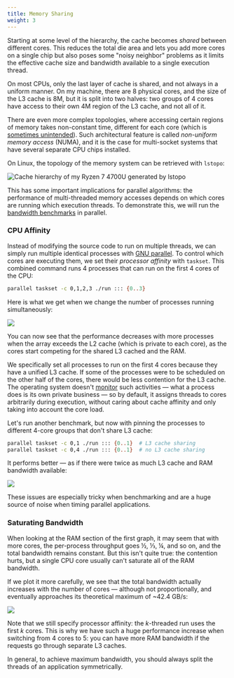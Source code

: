 ```yaml
---
title: Memory Sharing
weight: 3
---
```


Starting at some level of the hierarchy, the cache becomes *shared* between different cores. This reduces the total die area and lets you add more cores on a single chip but also poses some "noisy neighbor" problems as it limits the effective cache size and bandwidth available to a single execution thread.

On most CPUs, only the last layer of cache is shared, and not always in a uniform manner. On my machine, there are 8 physical cores, and the size of the L3 cache is 8M, but it is split into two halves: two groups of 4 cores have access to their own 4M region of the L3 cache, and not all of it.

There are even more complex topologies, where accessing certain regions of memory takes non-constant time, different for each core (which is [sometimes unintended](https://randomascii.wordpress.com/2022/01/12/5-5-mm-in-1-25-nanoseconds/)). Such architectural feature is called *non-uniform memory access* (NUMA), and it is the case for multi-socket systems that have several separate CPU chips installed.

On Linux, the topology of the memory system can be retrieved with `lstopo`:

![Cache hierarchy of my Ryzen 7 4700U generated by lstopo](../img/lstopo.png)

This has some important implications for parallel algorithms: the performance of multi-threaded memory accesses depends on which cores are running which execution threads. To demonstrate this, we will run the [bandwidth benchmarks](../bandwidth) in parallel.

### CPU Affinity

Instead of modifying the source code to run on multiple threads, we can simply run multiple identical processes with [GNU parallel](https://www.gnu.org/software/parallel/). To control which cores are executing them, we set their *processor affinity* with `taskset`. This combined command runs 4 processes that can run on the first 4 cores of the CPU:

```bash
parallel taskset -c 0,1,2,3 ./run ::: {0..3}
```

Here is what we get when we change the number of processes running simultaneously:

![](../img/parallel.svg)

You can now see that the performance decreases with more processes when the array exceeds the L2 cache (which is private to each core), as the cores start competing for the shared L3 cached and the RAM.

We specifically set all processes to run on the first 4 cores because they have a unified L3 cache. If some of the processes were to be scheduled on the other half of the cores, there would be less contention for the L3 cache. The operating system doesn't [monitor](/hpc/profiling/events) such activities — what a process does is its own private business — so by default, it assigns threads to cores arbitrarily during execution, without caring about cache affinity and only taking into account the core load.

Let's run another benchmark, but now with pinning the processes to different 4-core groups that don't share L3 cache:

```bash
parallel taskset -c 0,1 ./run ::: {0..1}  # L3 cache sharing
parallel taskset -c 0,4 ./run ::: {0..1}  # no L3 cache sharing
```

It performs better — as if there were twice as much L3 cache and RAM bandwidth available:

![](../img/affinity.svg)

These issues are especially tricky when benchmarking and are a huge source of noise when timing parallel applications.

### Saturating Bandwidth

When looking at the RAM section of the first graph, it may seem that with more cores, the per-process throughput goes ½, ⅓, ¼, and so on, and the total bandwidth remains constant. But this isn't quite true: the contention hurts, but a single CPU core usually can't saturate all of the RAM bandwidth.

If we plot it more carefully, we see that the total bandwidth actually increases with the number of cores — although not proportionally, and eventually approaches its theoretical maximum of ~42.4 GB/s:

![](../img/parallel-bandwidth.svg)

Note that we still specify processor affinity: the $k$-threaded run uses the first $k$ cores. This is why we have such a huge performance increase when switching from 4 cores to 5: you can have more RAM bandwidth if the requests go through separate L3 caches.

In general, to achieve maximum bandwidth, you should always split the threads of an application symmetrically.
